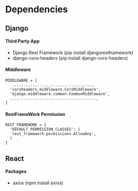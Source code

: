 
  # Dependencies

  ## Django
    
   #### Third Party App
    
   - Django Rest Framework (pip install djangorestframework)
   - django-cors-headers (pip install django-cors-headers)
     
    
   #### Middleware
    
    MIDDLEWARE = [
       ...................................,
      'corsheaders.middleware.CorsMiddleware',
      'django.middleware.common.CommonMiddleware',
      ......................................,
    ]

     
   #### RestFrameWork Permission
     
    REST_FRAMEWORK = {
      'DEFAULT_PERMISSION_CLASSES': (
      'rest_framework.permissions.AllowAny',
      )
    }
    
    
    
   ## React
   
   #### Packages
   - axios (npm install axios)
    
